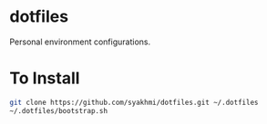 dotfiles
========

Personal environment configurations.

# To Install #
```bash
git clone https://github.com/syakhmi/dotfiles.git ~/.dotfiles
~/.dotfiles/bootstrap.sh
```